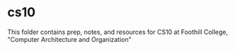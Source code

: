 # cs10

This folder contains prep, notes, and resources for CS10 at Foothill College, "Computer Architecture and Organization"